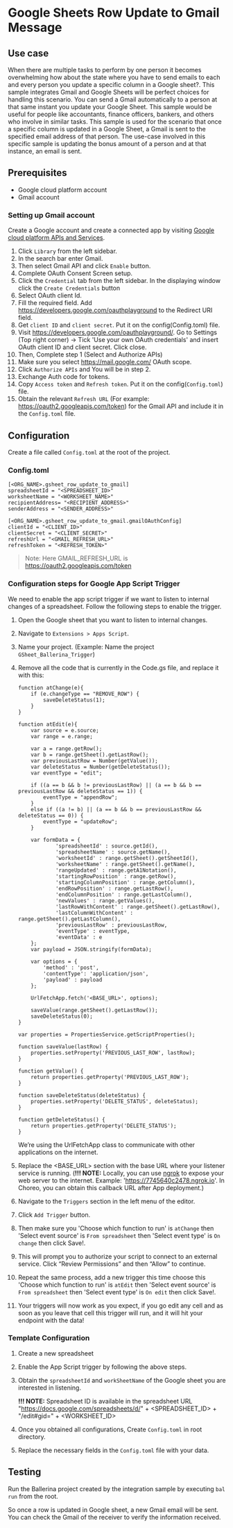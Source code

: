 # Google Sheets Row Update to Gmail Message
## Use case
When there are multiple tasks to perform by one person it becomes overwhelming how about the state where you have to
send emails to each and every person you update a specific column in a Google sheet?. This sample integrates
Gmail and Google Sheets will be perfect choices for handling this scenario. You can send a Gmail automatically to a
person at that same instant you update your Google Sheet. This sample would be useful for people like accountants,
finance officers, bankers, and others who involve in similar tasks. This sample is used for the scenario that
once a specific column is updated in a Google Sheet, a Gmail is sent to the specified email address of that person.
The use-case involved in this specific sample is updating the bonus amount of a person and at that instance, an
email is sent.

## Prerequisites
* Google cloud platform account
* Gmail account

### Setting up Gmail account
Create a Google account and create a connected app by visiting [Google cloud platform APIs and Services](https://console.cloud.google.com/apis/dashboard).

1. Click `Library` from the left sidebar.
2. In the search bar enter Gmail.
3. Then select Gmail API and click `Enable` button.
4. Complete OAuth Consent Screen setup.
5. Click the `Credential` tab from the left sidebar. In the displaying window click the `Create Credentials` button
6. Select OAuth client Id.
7. Fill the required field. Add https://developers.google.com/oauthplayground to the Redirect URI field.
8. Get `client ID` and `client secret`. Put it on the config(Config.toml) file.
9. Visit https://developers.google.com/oauthplayground/. Go to Settings (Top right corner) -> Tick 'Use your own OAuth credentials' and insert OAuth client ID and client secret. Click close.
10. Then, Complete step 1 (Select and Authorize APIs)
11. Make sure you select https://mail.google.com/ OAuth scope.
12. Click `Authorize APIs` and You will be in step 2.
13. Exchange Auth code for tokens.
14. Copy `Access token` and `Refresh token`. Put it on the config(`Config.toml`) file.
15. Obtain the relevant `Refresh URL` (For example: https://oauth2.googleapis.com/token) for the Gmail API and include it in the `Config.toml` file.

## Configuration
Create a file called `Config.toml` at the root of the project.

### Config.toml
```
[<ORG_NAME>.gsheet_row_update_to_gmail]
spreadsheetId = "<SPREADSHEET_ID>"
worksheetName = "<WORKSHEET_NAME>"
recipientAddress= "<RECIPIENT_ADDRESS>"
senderAddress = "<SENDER_ADDRESS>"

[<ORG_NAME>.gsheet_row_update_to_gmail.gmailOAuthConfig]
clientId = "<CLIENT_ID>"
clientSecret = "<CLIENT_SECRET>"
refreshUrl = "<GMAIL_REFRESH_URL>"
refreshToken = "<REFRESH_TOKEN>"
```
> Note: Here GMAIL_REFRESH_URL is https://oauth2.googleapis.com/token

### Configuration steps for Google App Script Trigger
We need to enable the app script trigger if we want to listen to internal changes of a spreadsheet. Follow the following steps to enable the trigger.

1. Open the Google sheet that you want to listen to internal changes.
2. Navigate to `Extensions > Apps Script`.
3. Name your project. (Example: Name the project `GSheet_Ballerina_Trigger`)
4. Remove all the code that is currently in the Code.gs file, and replace it with this:
    ```
    function atChange(e){
        if (e.changeType == "REMOVE_ROW") {
            saveDeleteStatus(1);
        }
    }

    function atEdit(e){
        var source = e.source;
        var range = e.range;

        var a = range.getRow();
        var b = range.getSheet().getLastRow();
        var previousLastRow = Number(getValue());
        var deleteStatus = Number(getDeleteStatus());
        var eventType = "edit";

        if ((a == b && b != previousLastRow) || (a == b && b == previousLastRow && deleteStatus == 1)) {
            eventType = "appendRow";
        }
        else if ((a != b) || (a == b && b == previousLastRow && deleteStatus == 0)) {
            eventType = "updateRow";
        }
        
        var formData = {
                'spreadsheetId' : source.getId(),
                'spreadsheetName' : source.getName(),
                'worksheetId' : range.getSheet().getSheetId(),
                'worksheetName' : range.getSheet().getName(),
                'rangeUpdated' : range.getA1Notation(),
                'startingRowPosition' : range.getRow(),
                'startingColumnPosition' : range.getColumn(),
                'endRowPosition' : range.getLastRow(),
                'endColumnPosition' : range.getLastColumn(),
                'newValues' : range.getValues(),
                'lastRowWithContent' : range.getSheet().getLastRow(),
                'lastColumnWithContent' : range.getSheet().getLastColumn(),
                'previousLastRow' : previousLastRow,
                'eventType' : eventType,
                'eventData' : e
        };
        var payload = JSON.stringify(formData);

        var options = {
            'method' : 'post',
            'contentType': 'application/json',
            'payload' : payload
        };

        UrlFetchApp.fetch('<BASE_URL>', options);

        saveValue(range.getSheet().getLastRow());
        saveDeleteStatus(0);
    }

    var properties = PropertiesService.getScriptProperties();

    function saveValue(lastRow) {
        properties.setProperty('PREVIOUS_LAST_ROW', lastRow);
    }

    function getValue() {
        return properties.getProperty('PREVIOUS_LAST_ROW');
    }

    function saveDeleteStatus(deleteStatus) {
        properties.setProperty('DELETE_STATUS', deleteStatus);
    }

    function getDeleteStatus() {
        return properties.getProperty('DELETE_STATUS');
    }
    ```
   We’re using the UrlFetchApp class to communicate with other applications on the internet.

5. Replace the <BASE_URL> section with the base URL where your listener service is running. (**!!! NOTE:** Locally, you can use [ngrok](https://ngrok.com/docs) to expose your web server to the internet. Example: 'https://7745640c2478.ngrok.io'. In Choreo, you can obtain this callback URL after App deployment.)
6. Navigate to the `Triggers` section in the left menu of the editor.
7. Click `Add Trigger` button.
8. Then make sure you 'Choose which function to run' is `atChange` then 'Select event source' is `From spreadsheet` then 'Select event type' is  `On change` then click Save!.
9. This will prompt you to authorize your script to connect to an external service. Click “Review Permissions” and then “Allow” to continue.
10. Repeat the same process, add a new trigger this time choose this 'Choose which function to run' is `atEdit` then 'Select event source' is `From spreadsheet` then 'Select event type' is  `On edit` then click Save!.
11. Your triggers will now work as you expect, if you go edit any cell and as soon as you leave that cell this trigger will run, and it will hit your endpoint with the data!

### Template Configuration
1. Create a new spreadsheet
2. Enable the App Script trigger by following the above steps.
3. Obtain the `spreadsheetId` and `workSheetName` of the Google sheet you are interested in listening. 

    **!!! NOTE:** Spreadsheet ID is available in the spreadsheet URL "https://docs.google.com/spreadsheets/d/" + <SPREADSHEET_ID> + "/edit#gid=" + <WORKSHEET_ID>
4. Once you obtained all configurations, Create `Config.toml` in root directory.
5. Replace the necessary fields in the `Config.toml` file with your data.

## Testing
Run the Ballerina project created by the integration sample by executing `bal run` from the root.

So once a row is updated in Google sheet, a new Gmail email will be sent. You can check the Gmail of the receiver to verify the information received. 
